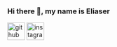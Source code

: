 ### Hi there 👋, my name is Eliaser

[<img src='https://cdn.jsdelivr.net/npm/simple-icons@3.0.1/icons/github.svg' alt='github' height='40'>](https://github.com/infosoft-eng)  [<img src='https://cdn.jsdelivr.net/npm/simple-icons@3.0.1/icons/instagram.svg' alt='instagram' height='40'>](https://www.instagram.com/infosoftreviews/)  
